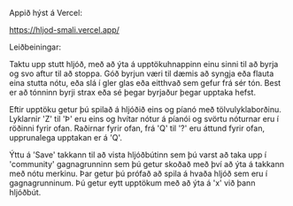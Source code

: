 Appið hýst á Vercel:

https://hljod-smali.vercel.app/

Leiðbeiningar:

Taktu upp stutt hljóð, með að ýta á upptökuhnappinn einu sinni til að byrja og svo aftur til að stoppa. Góð byrjun væri til dæmis að syngja eða flauta eina stutta nótu, eða slá í gler glas eða eitthvað sem gefur frá sér tón. Best er að tónninn byrji strax eða sé þegar byrjaður þegar upptaka hefst.

Eftir upptöku getur þú spilað á hljóðið eins og píanó með tölvulyklaborðinu. Lyklarnir 'Z' til 'Þ' eru eins og hvítar nótur á píanói og svörtu nóturnar eru í röðinni fyrir ofan. Raðirnar fyrir ofan, frá 'Q' til '?' eru áttund fyrir ofan, upprunalega upptakan er á 'Q'.

Ýttu á 'Save' takkann til að vista hljóðbútinn sem þú varst að taka upp í 'community' gagnagrunninn sem þú getur skoðað með því að ýta á takkann með nótu merkinu. Þar getur þú prófað að spila á hvaða hljóð sem eru í gagnagrunninum. Þú getur eytt upptökum með að ýta á 'x' við þann hljóðbút.
